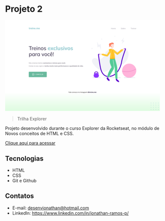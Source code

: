 # Projeto 2 

![preview](./.github/preview.png)

> Trilha Explorer

Projeto desenvolvido durante o curso Explorer da Rocketseat, no módulo de Novos conceitos de HTML e CSS.

[Clique aqui para acessar](https://desenvjonathan.github.io/projeto02/)

## Tecnologias

- HTML
- CSS
- Git e Github

## Contatos

- E-mail: desenvjonathan@hotmail.com
- LinkedIn: https://www.linkedin.com/in/jonathan-ramos-p/